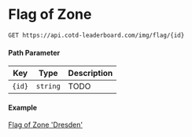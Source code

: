 # Flag of Zone

```http
GET https://api.cotd-leaderboard.com/img/flag/{id}
```

#### Path Parameter

| Key    | Type     | Description |
| ------ | -------- | ----------- |
| `{id}` | `string` | TODO        |

#### Example

[Flag of Zone 'Dresden'](https://api.cotd-leaderboard.com/img/flag/30202b1c-7e13-11e8-8060-e284abfd2bc4)
